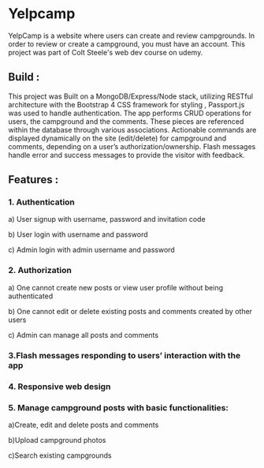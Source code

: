 # Yelpcamp

YelpCamp is a website where users can create and review campgrounds. In order to review or create a campground, you must have an account. This project was part of Colt Steele's web dev course on udemy.

## Build :

This project was Built on a MongoDB/Express/Node stack, utilizing RESTful architecture with the Bootstrap 4 CSS framework for styling , Passport.js was used to handle authentication.
The app performs CRUD operations for users, the campground and the comments. These pieces are referenced within the database through various associations. Actionable commands are displayed dynamically on the site (edit/delete) for campground and comments, depending on a user’s authorization/ownership. Flash messages handle error and success messages to provide the visitor with feedback.

## Features :

### 1. Authentication
 
  a) User signup with username, password and invitation code

  b) User login with username and password

  c) Admin login with admin username and password
  
### 2. Authorization
  
  a) One cannot create new posts or view user profile without being authenticated

  b) One cannot edit or delete existing posts and comments created by other users

  c) Admin can manage all posts and comments
 
### 3.Flash messages responding to users’ interaction with the app

### 4. Responsive web design

### 5. Manage campground posts with basic functionalities:

  a)Create, edit and delete posts and comments
  
  b)Upload campground photos
  
  c)Search existing campgrounds
  
